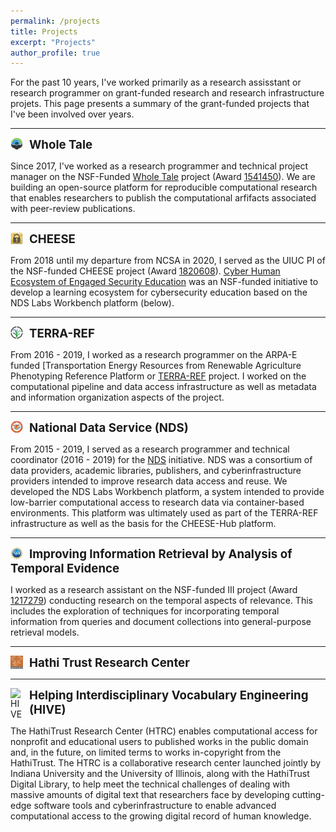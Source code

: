 ```yaml
---
permalink: /projects
title: Projects
excerpt: "Projects"
author_profile: true
---
```


For the past 10 years, I've worked primarily as a research assisstant or research programmer on grant-funded research and research infrastructure projets. This page presents a summary of the grant-funded projects that I've been involved over years.

<hr/>
<img align="left" src="/images/wholetale.png" alt="Whole Tale" style="width: 20px; margin-right: 10px"/> <b style="font-size: 14pt; vertical-align: middle">Whole Tale</b>

Since 2017, I've worked as a research programmer and technical project manager on the NSF-Funded [Whole Tale](https://dashboard.wholetale.org) project (Award [1541450](https://www.nsf.gov/awardsearch/showAward?AWD_ID=1541450)). We are building an open-source platform for reproducible computational research that enables researchers to publish the computational arfifacts associated with peer-review publications.

<hr/>
<img align="left" src="/images/cheesehub.png" alt="CHEESE" style="width: 20px; margin-right: 10px"/> <b style="font-size: 14pt; vertical-align: middle">CHEESE</b>

From 2018 until my departure from NCSA in 2020, I served as the UIUC PI of the NSF-funded CHEESE project (Award [1820608](https://www.nsf.gov/awardsearch/showAward?AWD_ID=1820608)). [Cyber Human Ecosystem of Engaged Security Education](http://docs.cheesehub.org/) was an NSF-funded initiative to develop a learning ecosystem for cybersecurity education based on the NDS Labs Workbench platform (below).

<hr/>
<img align="left" src="/images/terra.png" alt="TERRA-REF" style="width: 20px; margin-right: 10px"/> <b style="font-size: 14pt; vertical-align: middle">TERRA-REF</b>

From 2016 - 2019, I worked as a research programmer on the ARPA-E funded [Transportation Energy Resources from Renewable Agriculture Phenotyping Reference Platform  or [TERRA-REF](https://www.terraref.org/) project. I worked on the computational pipeline and data access infrastructure as well as metadata and information organization aspects of the project.

<hr/>
<img align="left" src="/images/nds.png" alt="NDS" style="width: 20px; margin-right: 10px"/> <b style="font-size: 14pt; vertical-align: middle">National Data Service (NDS)</b>

From 2015 - 2019, I served as a research programmer and technical coordinator (2016 - 2019) for the [NDS](http://nationaldataservice.org/) initiative. NDS was a consortium of data providers, academic libraries, publishers, and cyberinfrastructure providers intended to improve research data access and reuse. We developed the NDS Labs Workbench platform, a system intended to provide low-barrier computational access to research data via container-based environments. This platform was ultimately used as part of the TERRA-REF infrastructure as well as the basis for the CHEESE-Hub platform.

<hr/>
<img align="left" src="/images/nsf1.gif" alt="III" style="width: 20px; margin-right: 10px"/> <b style="font-size: 14pt; vertical-align: middle">Improving Information Retrieval by Analysis of Temporal Evidence</b>

I worked as a research assistant on the NSF-funded III project (Award [1217279]()) conducting research on the temporal aspects of relevance. This includes the exploration of techniques for incorporating temporal information from queries and document collections into general-purpose retrieval models. 

<hr/>
<img align="left" src="/images/htrc.jpg" alt="HTRC" style="width: 20px; margin-right: 10px"/> <b style="font-size: 14pt; vertical-align: middle">Hathi Trust Research Center</b>

<hr/>
<img align="left" src="/images/hive.jpg" alt="HIVE" style="width: 20px; margin-right: 10px"/> <b style="font-size: 14pt; vertical-align: middle">Helping Interdisciplinary Vocabulary Engineering (HIVE)</b>

The HathiTrust Research Center (HTRC) enables computational access for nonprofit and educational users to published works in the public domain and, in the future, on limited terms to works in-copyright from the HathiTrust. The HTRC is a collaborative research center launched jointly by Indiana University and the University of Illinois, along with the HathiTrust Digital Library, to help meet the technical challenges of dealing with massive amounts of digital text that researchers face by developing cutting-edge software tools and cyberinfrastructure to enable advanced computational access to the growing digital record of human knowledge.
